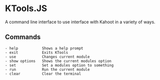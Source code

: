 # KTools.JS
A command line interface to use interface with Kahoot in a variety of ways.


## Commands
 `- help           Shows a help prompt`  
 `- exit           Exits KTools`  
 `- use            Changes current module`  
 `- show options   Shows the current modules option`  
 `- set            Set a modules option to something`  
 `- run            Run the current module`  
 `- clear          Clear the terminal`  
